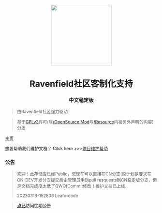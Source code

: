 <p align="center">    <img src="./icon.ico" width="200" height="200">

</p>

<h1 align="center">Ravenfield社区客制化支持</h1>

<p align="center">

</p>

<p>

<h3 align="center">中文稳定版</h3>


</p>

> 由Ravenfield社区强力驱动

> 基于[GPLv3](LICENSE)许可(除[/OpenSource Mod](/OpenSource%20Mod)与[/Resource](/Resource)内被另外声明的内容)分发

[主页](/INDEX.md)

想要帮助我们维护文档？ Cilck here >>>[项目维护帮助](/DEV-DOCUMENTS/README.md)


### 公告
> 欢迎！此存储库已经Public，您现在可以直接在CN分支(原计划是要求在CN-DEV开发分支提交后由管理员手动pull resquests到CN稳定版分支，但是文档完成度太低了QWQ)Commit修改！维护文档已上线.
>
> 20230318-152808 Leafx-code

> **[点此](notice.md)访问往期公告**